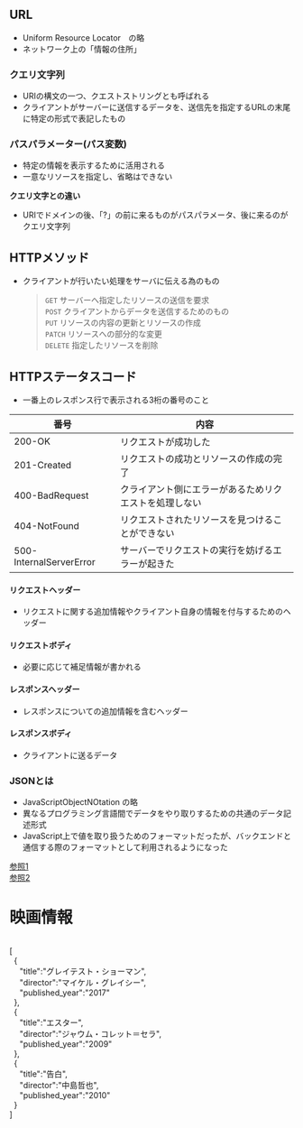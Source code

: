 ## URL  
 - Uniform Resource Locator　の略  
 - ネットワーク上の「情報の住所」
### クエリ文字列　　
 - URIの構文の一つ、クエストストリングとも呼ばれる
 - クライアントがサーバーに送信するデータを、送信先を指定するURLの末尾に特定の形式で表記したもの
### パスパラメーター(パス変数)  
 - 特定の情報を表示するために活用される
 - 一意なリソースを指定し、省略はできない  
  
**クエリ文字との違い**   
- URIでドメインの後、「?」の前に来るものがパスパラメータ、後に来るのがクエリ文字列


## HTTPメソッド
  - クライアントが行いたい処理をサーバに伝える為のもの  
 
    
    >` GET `    サーバーへ指定したリソースの送信を要求  
    >` POST `   クライアントからデータを送信するためのもの  
    >` PUT `    リソースの内容の更新とリソースの作成  
    >` PATCH `  リソースへの部分的な変更  
    >` DELETE ` 指定したリソースを削除  


## HTTPステータスコード
  - 一番上のレスポンス行で表示される3桁の番号のこと
 
 | 番号 | 内容 |
 ----|----
 | 200-OK | リクエストが成功した |
 | 201-Created |リクエストの成功とリソースの作成の完了  |
 | 400-BadRequest | クライアント側にエラーがあるためリクエストを処理しない |
 | 404-NotFound | リクエストされたリソースを見つけることができない |
 | 500-InternalServerError | サーバーでリクエストの実行を妨げるエラーが起きた |

#### リクエストヘッダー
 - リクエストに関する追加情報やクライアント自身の情報を付与するためのヘッダー
#### リクエストボディ
 - 必要に応じて補足情報が書かれる
#### レスポンスヘッダー
 - レスポンスについての追加情報を含むヘッダー
#### レスポンスボディ
 - クライアントに送るデータ
### JSONとは
 - JavaScriptObjectNOtation の略
 - 異なるプログラミング言語間でデータをやり取りするための共通のデータ記述形式
 - JavaScript上で値を取り扱うためのフォーマットだったが、バックエンドと通信する際のフォーマットとして利用されるようになった  
  
  
[参照1](https://e-words.jp/w/HTTP.html)  
[参照2](https://developer.mozilla.org/ja/docs/Web)
  
# 映画情報  
```json
````
[  
 &nbsp; {  
   &emsp; "title":"グレイテスト・ショーマン",  
   &emsp; "director":"マイケル・グレイシー",  
   &emsp; "published_year":"2017"  
 &nbsp; },  
 &nbsp; {  
   &emsp; "title":"エスター",  
   &emsp; "director":"ジャウム・コレット＝セラ",  
   &emsp; "published_year":"2009"  
  &nbsp; },  
  &nbsp; {  
   &emsp; "title":"告白",  
   &emsp; "director":"中島哲也",  
   &emsp; "published_year":"2010"  
  &nbsp; }  
]
````
